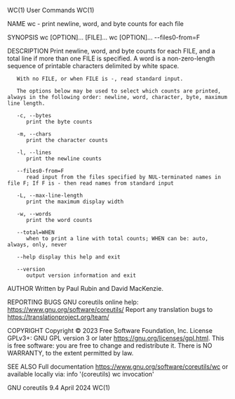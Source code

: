 WC(1)									 User Commands									 WC(1)

NAME
       wc - print newline, word, and byte counts for each file

SYNOPSIS
       wc [OPTION]... [FILE]...
       wc [OPTION]... --files0-from=F

DESCRIPTION
       Print  newline,	word,  and  byte  counts  for each FILE, and a total line if more than one FILE is specified.  A word is a non-zero-length sequence of
       printable characters delimited by white space.

       With no FILE, or when FILE is -, read standard input.

       The options below may be used to select which counts are printed, always in the following order: newline, word, character, byte, maximum line length.

       -c, --bytes
	      print the byte counts

       -m, --chars
	      print the character counts

       -l, --lines
	      print the newline counts

       --files0-from=F
	      read input from the files specified by NUL-terminated names in file F; If F is - then read names from standard input

       -L, --max-line-length
	      print the maximum display width

       -w, --words
	      print the word counts

       --total=WHEN
	      when to print a line with total counts; WHEN can be: auto, always, only, never

       --help display this help and exit

       --version
	      output version information and exit

AUTHOR
       Written by Paul Rubin and David MacKenzie.

REPORTING BUGS
       GNU coreutils online help: <https://www.gnu.org/software/coreutils/>
       Report any translation bugs to <https://translationproject.org/team/>

COPYRIGHT
       Copyright © 2023 Free Software Foundation, Inc.	License GPLv3+: GNU GPL version 3 or later <https://gnu.org/licenses/gpl.html>.
       This is free software: you are free to change and redistribute it.  There is NO WARRANTY, to the extent permitted by law.

SEE ALSO
       Full documentation <https://www.gnu.org/software/coreutils/wc>
       or available locally via: info '(coreutils) wc invocation'

GNU coreutils 9.4							  April 2024									 WC(1)

